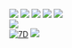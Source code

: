 <!--
**mikoto2726/mikoto2726** is a ✨ _special_ ✨ repository because its `README.md` (this file) appears on your GitHub profile.

Here are some ideas to get you started:

- 🔭 I’m currently working on ...
- 🌱 I’m currently learning ...
- 👯 I’m looking to collaborate on ...
- 🤔 I’m looking for help with ...
- 💬 Ask me about ...
- 📫 How to reach me: ...
- 😄 Pronouns: ...
- ⚡ Fun fact: ...
-->


![](http://my-git-hub-profile-summary-cards.vercel.app/api/cards/profile-details?username=mikoto2726&theme=ocean_dark)
![](http://my-git-hub-profile-summary-cards.vercel.app/api/cards/stats?username=mikoto2726&theme=ocean_dark)
![](http://my-git-hub-profile-summary-cards.vercel.app/api/cards/productive-time?username=mikoto2726&theme=ocean_dark&utcOffset=9)
![](http://my-git-hub-profile-summary-cards.vercel.app/api/cards/repos-per-language?username=mikoto2726&theme=ocean_dark)
![](http://my-git-hub-profile-summary-cards.vercel.app/api/cards/most-commit-language?username=mikoto2726&theme=ocean_dark)   
![](https://github-readme-stats.vercel.app/api?username=mikoto2726&count_private=true&show_icons=true&theme=ocean_dark)   
[![7D](https://github-readme-stats.vercel.app/api/wakatime?username=mikoto2726&range=last_7_days&theme=dark)](https://github.com/anuraghazra/github-readme-stats)
![](https://github-readme-activity-graph.vercel.app/graph?username=mikoto2726&theme=tokyo-night)
